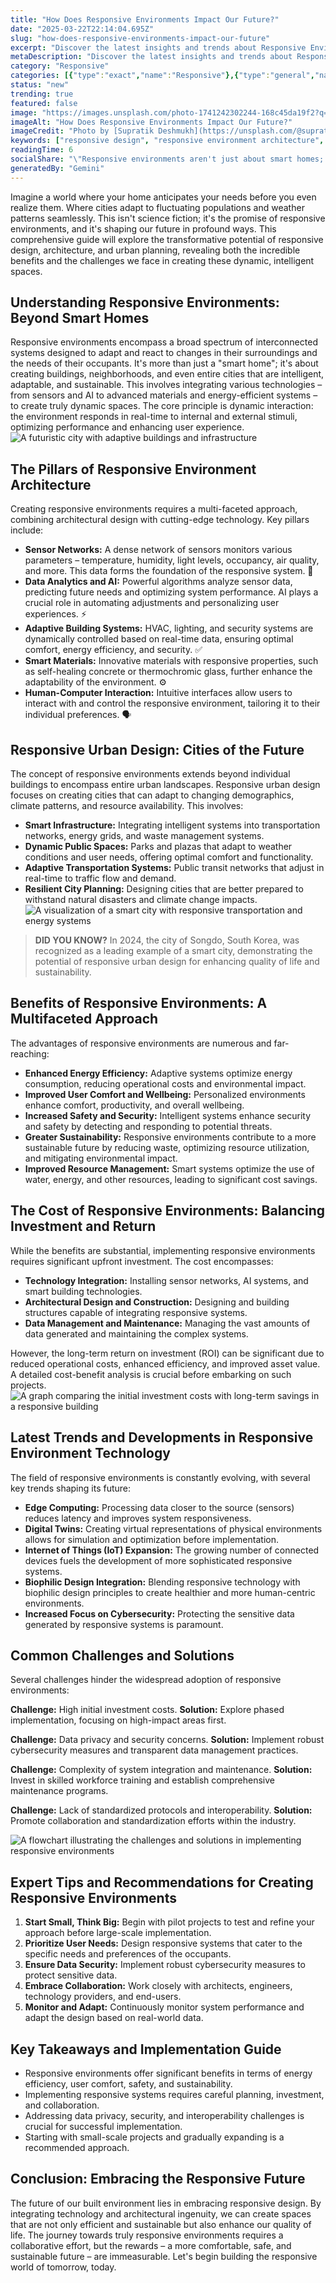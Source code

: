 ```yaml
---
title: "How Does Responsive Environments Impact Our Future?"
date: "2025-03-22T22:14:04.695Z"
slug: "how-does-responsive-environments-impact-our-future"
excerpt: "Discover the latest insights and trends about Responsive Environments. This comprehensive guide covers everything you need to know about Responsive Environments in 2025."
metaDescription: "Discover the latest insights and trends about Responsive Environments. This comprehensive guide covers everything you need to know about Responsive Environ..."
category: "Responsive"
categories: [{"type":"exact","name":"Responsive"},{"type":"general","name":"Computer Science"},{"type":"medium","name":"Human-Computer Interaction"},{"type":"specific","name":"Adaptive User Interfaces"},{"type":"niche","name":"Context-Aware Computing"}]
status: "new"
trending: true
featured: false
image: "https://images.unsplash.com/photo-1741242302244-168c45da19f2?q=85&w=1200&fit=max&fm=webp&auto=compress"
imageAlt: "How Does Responsive Environments Impact Our Future?"
imageCredit: "Photo by [Supratik Deshmukh](https://unsplash.com/@supratikdeshmukh) on Unsplash"
keywords: ["responsive design", "responsive environment architecture", "adaptive environments", "smart environments", "responsive building design", "responsive urban design", "creating responsive environments", "benefits of responsive environments", "cost of responsive environments", "responsive environment technology"]
readingTime: 6
socialShare: "\"Responsive environments aren't just about smart homes; they're about creating cities that anticipate our needs and adapt to a changing world – a future where technology seamlessly integrates with our lives.\""
generatedBy: "Gemini"
---
```




Imagine a world where your home anticipates your needs before you even realize them.  Where cities adapt to fluctuating populations and weather patterns seamlessly. This isn't science fiction; it's the promise of responsive environments, and it's shaping our future in profound ways. This comprehensive guide will explore the transformative potential of responsive design, architecture, and urban planning, revealing both the incredible benefits and the challenges we face in creating these dynamic, intelligent spaces.

## Understanding Responsive Environments: Beyond Smart Homes

Responsive environments encompass a broad spectrum of interconnected systems designed to adapt and react to changes in their surroundings and the needs of their occupants.  It's more than just a "smart home"; it's about creating buildings, neighborhoods, and even entire cities that are intelligent, adaptable, and sustainable. This involves integrating various technologies – from sensors and AI to advanced materials and energy-efficient systems – to create truly dynamic spaces.  The core principle is dynamic interaction: the environment responds in real-time to internal and external stimuli, optimizing performance and enhancing user experience. ![A futuristic city with adaptive buildings and infrastructure](https://images.unsplash.com/photo-1741242302267-492f67ce337e?q=85&w=1200&fit=max&fm=webp&auto=compress)

## The Pillars of Responsive Environment Architecture

Creating responsive environments requires a multi-faceted approach, combining architectural design with cutting-edge technology.  Key pillars include:

* **Sensor Networks:**  A dense network of sensors monitors various parameters – temperature, humidity, light levels, occupancy, air quality, and more. This data forms the foundation of the responsive system. 🔑
* **Data Analytics and AI:** Powerful algorithms analyze sensor data, predicting future needs and optimizing system performance. AI plays a crucial role in automating adjustments and personalizing user experiences. ⚡
* **Adaptive Building Systems:** HVAC, lighting, and security systems are dynamically controlled based on real-time data, ensuring optimal comfort, energy efficiency, and security. ✅
* **Smart Materials:** Innovative materials with responsive properties, such as self-healing concrete or thermochromic glass, further enhance the adaptability of the environment. ⚙️
* **Human-Computer Interaction:** Intuitive interfaces allow users to interact with and control the responsive environment, tailoring it to their individual preferences. 🗣️

## Responsive Urban Design: Cities of the Future

The concept of responsive environments extends beyond individual buildings to encompass entire urban landscapes. Responsive urban design focuses on creating cities that can adapt to changing demographics, climate patterns, and resource availability. This involves:

* **Smart Infrastructure:** Integrating intelligent systems into transportation networks, energy grids, and waste management systems.
* **Dynamic Public Spaces:** Parks and plazas that adapt to weather conditions and user needs, offering optimal comfort and functionality.
* **Adaptive Transportation Systems:** Public transit networks that adjust in real-time to traffic flow and demand.
* **Resilient City Planning:** Designing cities that are better prepared to withstand natural disasters and climate change impacts. ![A visualization of a smart city with responsive transportation and energy systems](https://images.unsplash.com/photo-1640158616235-731aa6b43d38?q=85&w=1200&fit=max&fm=webp&auto=compress)

> **DID YOU KNOW?**  In 2024, the city of Songdo, South Korea, was recognized as a leading example of a smart city, demonstrating the potential of responsive urban design for enhancing quality of life and sustainability.

## Benefits of Responsive Environments: A Multifaceted Approach

The advantages of responsive environments are numerous and far-reaching:

* **Enhanced Energy Efficiency:**  Adaptive systems optimize energy consumption, reducing operational costs and environmental impact.
* **Improved User Comfort and Wellbeing:** Personalized environments enhance comfort, productivity, and overall wellbeing.
* **Increased Safety and Security:** Intelligent systems enhance security and safety by detecting and responding to potential threats.
* **Greater Sustainability:**  Responsive environments contribute to a more sustainable future by reducing waste, optimizing resource utilization, and mitigating environmental impact.
* **Improved Resource Management:**  Smart systems optimize the use of water, energy, and other resources, leading to significant cost savings.

## The Cost of Responsive Environments: Balancing Investment and Return

While the benefits are substantial, implementing responsive environments requires significant upfront investment. The cost encompasses:

* **Technology Integration:**  Installing sensor networks, AI systems, and smart building technologies.
* **Architectural Design and Construction:**  Designing and building structures capable of integrating responsive systems.
* **Data Management and Maintenance:**  Managing the vast amounts of data generated and maintaining the complex systems.

However, the long-term return on investment (ROI) can be significant due to reduced operational costs, enhanced efficiency, and improved asset value.  A detailed cost-benefit analysis is crucial before embarking on such projects.  ![A graph comparing the initial investment costs with long-term savings in a responsive building](https://images.unsplash.com/photo-1690192609138-33b5c4f04b8f?q=85&w=1200&fit=max&fm=webp&auto=compress)

## Latest Trends and Developments in Responsive Environment Technology

The field of responsive environments is constantly evolving, with several key trends shaping its future:

* **Edge Computing:** Processing data closer to the source (sensors) reduces latency and improves system responsiveness.
* **Digital Twins:** Creating virtual representations of physical environments allows for simulation and optimization before implementation.
* **Internet of Things (IoT) Expansion:**  The growing number of connected devices fuels the development of more sophisticated responsive systems.
* **Biophilic Design Integration:**  Blending responsive technology with biophilic design principles to create healthier and more human-centric environments.
* **Increased Focus on Cybersecurity:**  Protecting the sensitive data generated by responsive systems is paramount.

## Common Challenges and Solutions

Several challenges hinder the widespread adoption of responsive environments:

**Challenge:** High initial investment costs.
**Solution:** Explore phased implementation, focusing on high-impact areas first.

**Challenge:** Data privacy and security concerns.
**Solution:** Implement robust cybersecurity measures and transparent data management practices.

**Challenge:** Complexity of system integration and maintenance.
**Solution:** Invest in skilled workforce training and establish comprehensive maintenance programs.

**Challenge:** Lack of standardized protocols and interoperability.
**Solution:**  Promote collaboration and standardization efforts within the industry.

![A flowchart illustrating the challenges and solutions in implementing responsive environments](https://images.unsplash.com/photo-1718473476823-1ae4b63d6c7b?q=85&w=1200&fit=max&fm=webp&auto=compress)

## Expert Tips and Recommendations for Creating Responsive Environments

1. **Start Small, Think Big:** Begin with pilot projects to test and refine your approach before large-scale implementation.
2. **Prioritize User Needs:**  Design responsive systems that cater to the specific needs and preferences of the occupants.
3. **Ensure Data Security:** Implement robust cybersecurity measures to protect sensitive data.
4. **Embrace Collaboration:**  Work closely with architects, engineers, technology providers, and end-users.
5. **Monitor and Adapt:**  Continuously monitor system performance and adapt the design based on real-world data.

## Key Takeaways and Implementation Guide

* Responsive environments offer significant benefits in terms of energy efficiency, user comfort, safety, and sustainability.
* Implementing responsive systems requires careful planning, investment, and collaboration.
* Addressing data privacy, security, and interoperability challenges is crucial for successful implementation.
* Starting with small-scale projects and gradually expanding is a recommended approach.

## Conclusion: Embracing the Responsive Future

The future of our built environment lies in embracing responsive design. By integrating technology and architectural ingenuity, we can create spaces that are not only efficient and sustainable but also enhance our quality of life.  The journey towards truly responsive environments requires a collaborative effort, but the rewards – a more comfortable, safe, and sustainable future – are immeasurable.  Let's begin building the responsive world of tomorrow, today.

